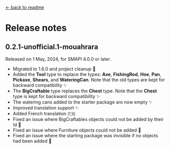 ﻿[← back to readme](../README.md)

# Release notes

## 0.2.1-unofficial.1-mouahrara
Released on 1 May, 2024, for SMAPI 4.0.0 or later.
* Migrated to 1.6.0 and project cleanup 🚀
* Added the **Tool** type to replace the types: **Axe**, **FishingRod**, **Hoe**, **Pan**, **Pickaxe**, **Shears**, and **WateringCan**. Note that the old types are kept for backward compatibility ✨
* The **BigCraftable** type replaces the **Chest** type. Note that the **Chest** type is kept for backward compatibility ✨
* The watering cans added to the starter package are now empty ✨
* Improved translation support ✨
* Added French translation 🇫🇷
* Fixed an issue where BigCraftables objects could not be added by their Id 🔧
* Fixed an issue where Furniture objects could not be added 🔧
* Fixed an issue where the starting package was invisible if no objects had been added 🔧
